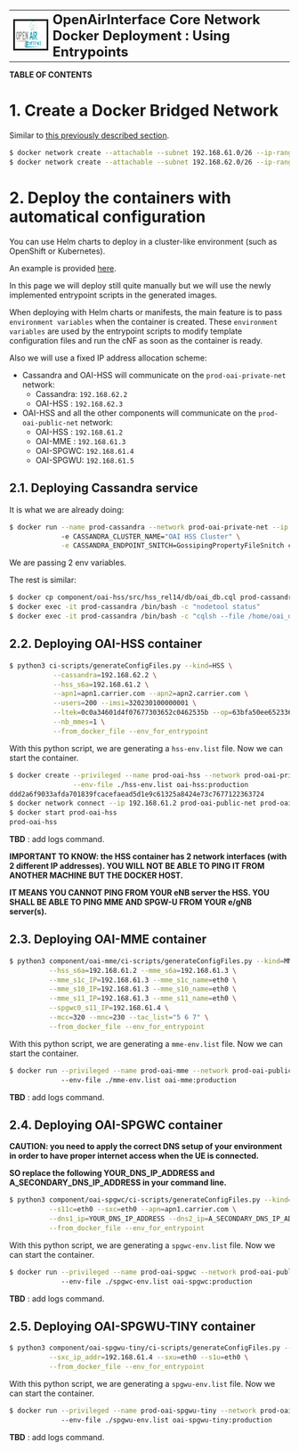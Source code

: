 <table style="border-collapse: collapse; border: none;">
  <tr style="border-collapse: collapse; border: none;">
    <td style="border-collapse: collapse; border: none;">
      <a href="http://www.openairinterface.org/">
         <img src="./images/oai_final_logo.png" alt="" border=3 height=50 width=150>
         </img>
      </a>
    </td>
    <td style="border-collapse: collapse; border: none; vertical-align: center;">
      <b><font size = "5">OpenAirInterface Core Network Docker Deployment : Using Entrypoints</font></b>
    </td>
  </tr>
</table>

**TABLE OF CONTENTS**


# 1. Create a Docker Bridged Network #

Similar to [this previously described section](./CONFIGURE_CONTAINERS.md#1-create-a-docker-bridged-network).

```bash
$ docker network create --attachable --subnet 192.168.61.0/26 --ip-range 192.168.61.0/26 prod-oai-public-net
$ docker network create --attachable --subnet 192.168.62.0/26 --ip-range 192.168.62.0/26 prod-oai-private-net
```

# 2. Deploy the containers with automatical configuration #

You can use Helm charts to deploy in a cluster-like environment (such as OpenShift or Kubernetes).

An example is provided [here](https://github.com/OPENAIRINTERFACE/openair-k8s/blob/helm-deployment-S6a-S1C-S1U-in-network-18/charts/README.md).

In this page we will deploy still quite manually but we will use the newly implemented entrypoint scripts in the generated images.

When deploying with Helm charts or manifests, the main feature is to pass `environment variables` when the container is created. 
These `environment variables` are used by the entrypoint scripts to modify template configuration files and run the cNF as soon
as the container is ready.

Also we will use a fixed IP address allocation scheme:

* Cassandra and OAI-HSS will communicate on the `prod-oai-private-net` network:
  - Cassandra: `192.168.62.2`
  - OAI-HSS  : `192.168.62.3`
* OAI-HSS and all the other components will communicate on the `prod-oai-public-net` network:
  - OAI-HSS  : `192.168.61.2`
  - OAI-MME  : `192.168.61.3`
  - OAI-SPGWC: `192.168.61.4`
  - OAI-SPGWU: `192.168.61.5`

## 2.1. Deploying Cassandra service ##

It is what we are already doing:

```bash
$ docker run --name prod-cassandra --network prod-oai-private-net --ip 192.168.62.2 -d
             -e CASSANDRA_CLUSTER_NAME="OAI HSS Cluster" \
             -e CASSANDRA_ENDPOINT_SNITCH=GossipingPropertyFileSnitch cassandra:2.1
```

We are passing 2 env variables.

The rest is similar:

```bash
$ docker cp component/oai-hss/src/hss_rel14/db/oai_db.cql prod-cassandra:/home
$ docker exec -it prod-cassandra /bin/bash -c "nodetool status"
$ docker exec -it prod-cassandra /bin/bash -c "cqlsh --file /home/oai_db.cql 192.168.62.2"
```

## 2.2. Deploying OAI-HSS container ##

```bash
$ python3 ci-scripts/generateConfigFiles.py --kind=HSS \
           --cassandra=192.168.62.2 \
           --hss_s6a=192.168.61.2 \
           --apn1=apn1.carrier.com --apn2=apn2.carrier.com \
           --users=200 --imsi=320230100000001 \
           --ltek=0c0a34601d4f07677303652c0462535b --op=63bfa50ee6523365ff14c1f45f88737d \
           --nb_mmes=1 \
           --from_docker_file --env_for_entrypoint
```

With this python script, we are generating a `hss-env.list` file. Now we can start the container.

```bash
$ docker create --privileged --name prod-oai-hss --network prod-oai-private-net --ip 192.168.62.3 \
                --env-file ./hss-env.list oai-hss:production
ddd2a6f9033afda701839fcacefaead5d1e9c61325a8424e73c7677122363724
$ docker network connect --ip 192.168.61.2 prod-oai-public-net prod-oai-hss
$ docker start prod-oai-hss
prod-oai-hss
```

**TBD** : add logs command.

**IMPORTANT TO KNOW: the HSS container has 2 network interfaces (with 2 different IP addresses). YOU WILL NOT BE ABLE TO PING IT FROM ANOTHER MACHINE BUT THE DOCKER HOST.**

**IT MEANS YOU CANNOT PING FROM YOUR eNB server the HSS. YOU SHALL BE ABLE TO PING MME AND SPGW-U FROM YOUR e/gNB server(s).**

## 2.3. Deploying OAI-MME container ##

```bash
$ python3 component/oai-mme/ci-scripts/generateConfigFiles.py --kind=MME \
          --hss_s6a=192.168.61.2 --mme_s6a=192.168.61.3 \
          --mme_s1c_IP=192.168.61.3 --mme_s1c_name=eth0 \
          --mme_s10_IP=192.168.61.3 --mme_s10_name=eth0 \
          --mme_s11_IP=192.168.61.3 --mme_s11_name=eth0 \
          --spgwc0_s11_IP=192.168.61.4 \
          --mcc=320 --mnc=230 --tac_list="5 6 7" \
          --from_docker_file --env_for_entrypoint
```

With this python script, we are generating a `mme-env.list` file. Now we can start the container.

```bash
$ docker run --privileged --name prod-oai-mme --network prod-oai-public-net --ip 192.168.61.3
             --env-file ./mme-env.list oai-mme:production
```

**TBD** : add logs command.

## 2.4. Deploying OAI-SPGWC container ##

**CAUTION: you need to apply the correct DNS setup of your environment in order to have proper internet access when the UE is connected.**

**SO replace the following YOUR_DNS_IP_ADDRESS and A_SECONDARY_DNS_IP_ADDRESS in your command line.**

```bash
$ python3 component/oai-spgwc/ci-scripts/generateConfigFiles.py --kind=SPGW-C \
          --s11c=eth0 --sxc=eth0 --apn=apn1.carrier.com \
          --dns1_ip=YOUR_DNS_IP_ADDRESS --dns2_ip=A_SECONDARY_DNS_IP_ADDRESS \
          --from_docker_file --env_for_entrypoint
```

With this python script, we are generating a `spgwc-env.list` file. Now we can start the container.

```bash
$ docker run --privileged --name prod-oai-spgwc --network prod-oai-public-net --ip 192.168.61.4
             --env-file ./spgwc-env.list oai-spgwc:production
```

**TBD** : add logs command.

## 2.5. Deploying OAI-SPGWU-TINY container ##

```bash
$ python3 component/oai-spgwu-tiny/ci-scripts/generateConfigFiles.py --kind=SPGW-U \
          --sxc_ip_addr=192.168.61.4 --sxu=eth0 --s1u=eth0 \
          --from_docker_file --env_for_entrypoint
```

With this python script, we are generating a `spgwu-env.list` file. Now we can start the container.

```bash
$ docker run --privileged --name prod-oai-spgwu-tiny --network prod-oai-public-net --ip 192.168.61.5
             --env-file ./spgwu-env.list oai-spgwu-tiny:production
```

**TBD** : add logs command.
